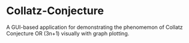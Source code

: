 # Collatz-Conjecture
 A GUI-based application for demonstrating the phenomemon of Collatz Conjecture OR (3n+1) visually with graph plotting.

